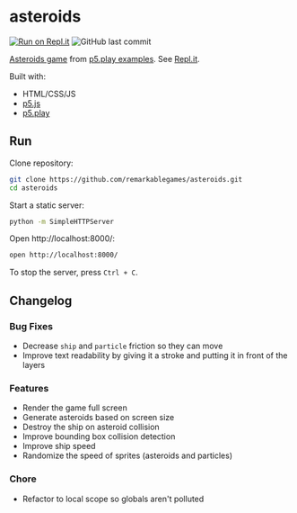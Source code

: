# asteroids

[![Run on Repl.it](https://repl.it/badge/github/remarkablegames/asteroids)](https://repl.it/github/remarkablegames/asteroids)
![GitHub last commit](https://img.shields.io/github/last-commit/remarkablegames/asteroids)

[Asteroids game](https://remarkablegames.org/asteroids/) from [p5.play examples](https://molleindustria.github.io/p5.play/examples/index.html?fileName=asteroids.js). See [Repl.it](https://repl.it/talk/share/Asteroids/118514).

Built with:

- HTML/CSS/JS
- [p5.js](https://p5js.org/)
- [p5.play](https://molleindustria.github.io/p5.play/)

## Run

Clone repository:

```sh
git clone https://github.com/remarkablegames/asteroids.git
cd asteroids
```

Start a static server:

```sh
python -m SimpleHTTPServer
```

Open http://localhost:8000/:

```sh
open http://localhost:8000/
```

To stop the server, press `Ctrl + C`.

## Changelog

### Bug Fixes

- Decrease `ship` and `particle` friction so they can move
- Improve text readability by giving it a stroke and putting it in front of the layers

### Features

- Render the game full screen
- Generate asteroids based on screen size
- Destroy the ship on asteroid collision
- Improve bounding box collision detection
- Improve ship speed
- Randomize the speed of sprites (asteroids and particles)

### Chore

- Refactor to local scope so globals aren't polluted
